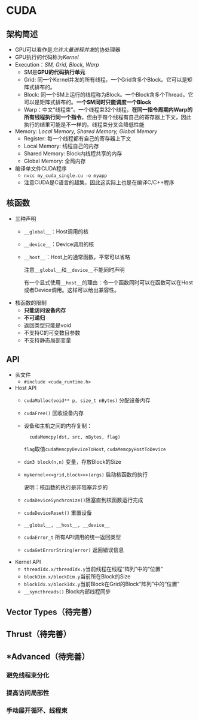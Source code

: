 # CUDA
## 架构简述
- GPU可以看作是*允许大量进程并发*的协处理器
- GPU执行的代码称为*Kernel*
- Execution：*SM, Grid, Block, Warp*
  - SM是**GPU的代码执行单元**
  - Grid: 同一个Kernel并发的所有线程。一个Grid含多个Block。它可以是矩阵式排布的。
  - Block: 同一个SM上运行的线程称为Block。一个Block含多个Thread。它可以是矩阵式排布的。**一个SM同时只能调度一个Block**
  - Warp：中文“线程束”。一个线程束32个线程，**在同一指令周期内Warp的所有线程执行同一个指令**。但由于每个线程有自己的寄存器上下文，因此执行的结果可能是不一样的。线程束分叉会降低性能
- Memory: *Local Memory, Shared Memory, Global Memory*
  - Register: 每一个线程都有自己的寄存器上下文
  - Local Memory: 线程自己的内存
  - Shared Memory: Block内线程共享的内存
  - Global Memory: 全局内存
- 编译单文件CUDA程序
  - `nvcc my_cuda_single.cu -o myapp`
  - 注意CUDA是C语言的超集，因此这实际上也是在编译C/C++程序

## 核函数
- 三种声明
  - `__global__`：Host调用的核
  - `__device__`：Device调用的核
  - `__host__`：Host上的通常函数，平常可以省略
    
    注意`__global__`和`__device__`不能同时声明

    有一个显式使用`__host__`的理由：令一个函数同时可以在函数可以在Host或者Device调用。这样可以给出兼容性。
- 核函数的限制
  - **只能访问设备内存**
  - **不可递归**
  - 返回类型只能是void
  - 不支持C的可变数目参数
  - 不支持静态局部变量

## API
- 头文件
  - `#include <cuda_runtime.h>`
- Host API
  - `cudaMalloc(void** p, size_t nBytes)` 分配设备内存
  - `cudaFree()` 回收设备内存
  - 设备和主机之间的内存复制：
    ```
      cudaMemcpy(dst, src, nBytes, flag)
    ``` 

    `flag`取值`cudaMemcpyDeviceToHost`, `cudaMemcpyHostToDevice`

  -  `dim3 block(n,n)` 变量，存放Block的Size
  -  `mykernel<<<grid,block>>>(args)` 启动核函数的执行
     
     说明：核函数的执行是非阻塞异步的
  
  - `cudaDeviceSynchronize()`阻塞直到核函数运行完成
  - `cudaDeviceReset()` 重置设备
  - `__global__, __host__, __device__`
  - `cudaError_t` 所有API调用的统一返回类型
  - `cudaGetErrorString(error)` 返回错误信息
- Kernel API
  - `threadIdx.x/threadIdx.y`当前线程在线程“阵列”中的“位置”
  - `blockDim.x/blockDim.y`当前所在Block的Size
  - `blockIdx.x/blockIdx.y`当前Block在Grid的Block“阵列”中的“位置”
  - `__syncthreads()` Block内部线程同步

## Vector Types（待完善）

## Thrust（待完善）

## *Advanced（待完善）
### 避免线程束分化

### 提高访问局部性

### 手动展开循环、线程束